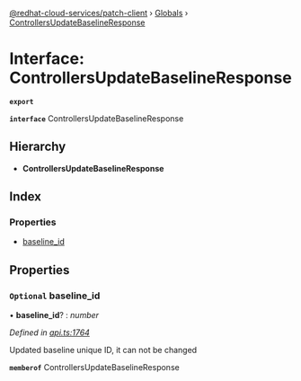 [@redhat-cloud-services/patch-client](../README.md) › [Globals](../globals.md) › [ControllersUpdateBaselineResponse](controllersupdatebaselineresponse.md)

# Interface: ControllersUpdateBaselineResponse

**`export`** 

**`interface`** ControllersUpdateBaselineResponse

## Hierarchy

* **ControllersUpdateBaselineResponse**

## Index

### Properties

* [baseline_id](controllersupdatebaselineresponse.md#optional-baseline_id)

## Properties

### `Optional` baseline_id

• **baseline_id**? : *number*

*Defined in [api.ts:1764](https://github.com/RedHatInsights/javascript-clients/blob/77019e3d/packages/patch/api.ts#L1764)*

Updated baseline unique ID, it can not be changed

**`memberof`** ControllersUpdateBaselineResponse
